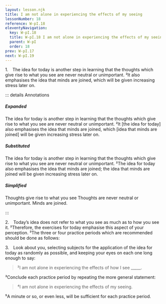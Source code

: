 ```yaml
---
layout: lesson.njk
title: I am not alone in experiencing the effects of my seeing
lessonNumber: 18
reference: W-pI.18
eleventyNavigation:
  key: W-pI.18
  title: W-pI.18 I am not alone in experiencing the effects of my seeing
  parent: W-pI
  order: 18
prev: W-pI.17
next: W-pI.19
---
```


1. The idea for today is another step in learning that the thoughts which give rise to what you see are never neutral or unimportant. 
²It also emphasises the idea that minds are joined, which will be given increasing stress later on.

::: details Annotations

##### Expanded

The idea for today is another step in learning that the thoughts which give rise to what you see are never neutral or unimportant. 
²It [the idea for today] also emphasises the idea that minds are joined, which [idea that minds are joined] will be given increasing stress later on.

##### Substituted

The idea for today is another step in learning that the thoughts which give rise to what you see are never neutral or unimportant. 
²The idea for today also emphasises the idea that minds are joined; the idea that minds are joined will be given increasing stress later on.

##### Simplified

Thoughts give rise to what you see
Thoughts are never neutral or unimportant.
Minds are joined.

:::


2. Today’s idea does not refer to what you see as much as to how you see it. 
²Therefore, the exercises for today emphasise this aspect of your perception. 
³The three or four practice periods which are recommended should be done as follows:

3. Look about you, selecting subjects for the application of the idea for today as randomly as possible, and keeping your eyes on each one long enough to say:

>²I am not alone in experiencing the effects of how I see _____.

³Conclude each practice period by repeating the more general statement:

>⁴I am not alone in experiencing the effects of my seeing.

⁵A minute or so, or even less, will be sufficient for each practice period.